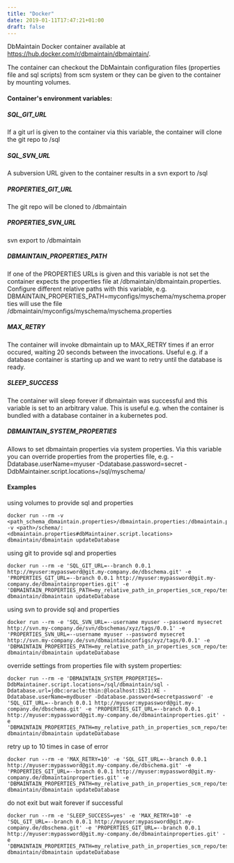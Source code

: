 ```yaml
---
title: "Docker"
date: 2019-01-11T17:47:21+01:00
draft: false
---
```


DbMaintain Docker container available at https://hub.docker.com/r/dbmaintain/dbmaintain/.

The container can checkout the DbMaintain configuration files (properties file and sql scripts) from scm system or they can be given to the container by mounting volumes.

#### Container's environment variables:
##### SQL_GIT_URL
If a git url is given to the container via this variable, the container will clone the git repo to /sql
##### SQL_SVN_URL
A subversion URL given to the container results in a svn export to /sql
##### PROPERTIES_GIT_URL
The git repo will be cloned to /dbmaintain
##### PROPERTIES_SVN_URL
svn export to /dbmaintain
##### DBMAINTAIN_PROPERTIES_PATH
If one of the PROPERTIES URLs is given and this variable is not set the container expects the properties file at /dbmaintain/dbmaintain.properties.
Configure different relative paths with this variable, e.g. DBMAINTAIN_PROPERTIES_PATH=myconfigs/myschema/myschema.properties will use the file /dbmaintain/myconfigs/myschema/myschema.properties
##### MAX_RETRY
The container will invoke dbmaintain up to MAX_RETRY times if an error occured, waiting 20 seconds between the invocations. Useful e.g. if a database container is starting up and we want to retry until the database is ready.
##### SLEEP_SUCCESS
The container will sleep forever if dbmaintain was successful and this variable is set to an arbitrary value. This is useful e.g. when the container is bundled with a database container in a kubernetes pod.
##### DBMAINTAIN_SYSTEM_PROPERTIES
Allows to set dbmaintain properties via system properties. Via this variable you can override properties from the properties file, e.g. -Ddatabase.userName=myuser -Ddatabase.password=secret -DdbMaintainer.script.locations=/sql/myschema/

#### Examples
using volumes to provide sql and properties
```
docker run --rm -v <path_schema_dbmaintain.properties>/dbmaintain.properties:/dbmaintain.properties -v <path>/schema/:<dbmaintain.properties#dbMaintainer.script.locations>  dbmaintain/dbmaintain updateDatabase
```
using git to provide sql and properties
```
docker run --rm -e 'SQL_GIT_URL=--branch 0.0.1 http://myuser:mypassword@git.my-company.de/dbschema.git' -e 'PROPERTIES_GIT_URL=--branch 0.0.1 http://myuser:mypassword@git.my-company.de/dbmaintainproperties.git' -e 'DBMAINTAIN_PROPERTIES_PATH=my_relative_path_in_properties_scm_repo/testschema.properties' dbmaintain/dbmaintain updateDatabase
```
using svn to provide sql and properties
```
docker run --rm -e 'SQL_SVN_URL=--username myuser --password mysecret http://svn.my-company.de/svn/dbschemas/xyz/tags/0.0.1' -e 'PROPERTIES_SVN_URL=--username myuser --password mysecret http://svn.my-company.de/svn/dbmaintainconfigs/xyz/tags/0.0.1' -e 'DBMAINTAIN_PROPERTIES_PATH=my_relative_path_in_properties_scm_repo/testschema.properties' dbmaintain/dbmaintain updateDatabase
```
override settings from properties file with system properties:
```
docker run --rm -e 'DBMAINTAIN_SYSTEM_PROPERTIES=-DdbMaintainer.script.locations=/sql/dbmaintain/sql -Ddatabase.url=jdbc:oracle:thin:@localhost:1521:XE -Ddatabase.userName=mydbuser -Ddatabase.password=secretpassword' -e 'SQL_GIT_URL=--branch 0.0.1 http://myuser:mypassword@git.my-company.de/dbschema.git' -e 'PROPERTIES_GIT_URL=--branch 0.0.1 http://myuser:mypassword@git.my-company.de/dbmaintainproperties.git' -e 'DBMAINTAIN_PROPERTIES_PATH=my_relative_path_in_properties_scm_repo/testschema.properties' dbmaintain/dbmaintain updateDatabase
```
retry up to 10 times in case of error
```
docker run --rm -e 'MAX_RETRY=10' -e 'SQL_GIT_URL=--branch 0.0.1 http://myuser:mypassword@git.my-company.de/dbschema.git' -e 'PROPERTIES_GIT_URL=--branch 0.0.1 http://myuser:mypassword@git.my-company.de/dbmaintainproperties.git' -e 'DBMAINTAIN_PROPERTIES_PATH=my_relative_path_in_properties_scm_repo/testschema.properties' dbmaintain/dbmaintain updateDatabase
```
do not exit but wait forever if successful
```
docker run --rm -e 'SLEEP_SUCCESS=yes' -e 'MAX_RETRY=10' -e 'SQL_GIT_URL=--branch 0.0.1 http://myuser:mypassword@git.my-company.de/dbschema.git' -e 'PROPERTIES_GIT_URL=--branch 0.0.1 http://myuser:mypassword@git.my-company.de/dbmaintainproperties.git' -e 'DBMAINTAIN_PROPERTIES_PATH=my_relative_path_in_properties_scm_repo/testschema.properties' dbmaintain/dbmaintain updateDatabase
```
